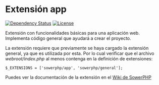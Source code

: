 Extensión app
=============

[![Dependency Status](https://www.versioneye.com/user/projects/56b439d90a0ff50035ba7e4b/badge.svg)](https://www.versioneye.com/user/projects/56b439d90a0ff50035ba7e4b)
[![License](https://poser.pugx.org/sowerphp/app/license)](https://packagist.org/packages/sowerphp/app)

Extensión con funcionalidades básicas para una aplicación web. Implementa
código general que ayudará a crear el proyecto.

La extensión requiere que previamente se haya cargado la extensión general, ya
que es utilizada por esta. Por lo cual verificar que el archivo
*webroot/index.php* al menos contenga en la definición de extensiones:

	$_EXTENSIONS = ['sowerphp/app', 'sowerphp/general'];

Puedes ver la documentación de la extensión en el
[Wiki de SowerPHP](http://wiki.sowerphp.org/doku.php/extensions/app)
